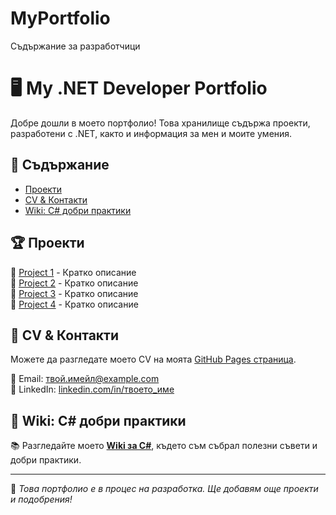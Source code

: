 # MyPortfolio
Съдържание за разработчици
# 🖥️ My .NET Developer Portfolio  

Добре дошли в моето портфолио! Това хранилище съдържа проекти, разработени с .NET, както и информация за мен и моите умения.  

## 📌 Съдържание  
- [Проекти](#проекти)  
- [CV & Контакти](#cv--контакти)  
- [Wiki: C# добри практики](#wiki-c-добри-практики)  

## 🏆 Проекти  
🔹 [Project 1](Project1/README.md) - Кратко описание  
🔹 [Project 2](Project2/README.md) - Кратко описание  
🔹 [Project 3](Project3/README.md) - Кратко описание  
🔹 [Project 4](Project4/README.md) - Кратко описание  

## 📄 CV & Контакти  
Можете да разгледате моето CV на моята [GitHub Pages страница](https://твоето_потребителско_име.github.io/MyPortfolio).  

📧 Email: твой.имейл@example.com  
💼 LinkedIn: [linkedin.com/in/твоето_име](https://linkedin.com/in/твоето_име)  

## 📖 Wiki: C# добри практики  
📚 Разгледайте моето **[Wiki за C#](https://github.com/EliTrajanovska/MyPortfolio/wiki)**, където съм събрал полезни съвети и добри практики.  

---  
🚀 *Това портфолио е в процес на разработка. Ще добавям още проекти и подобрения!*
